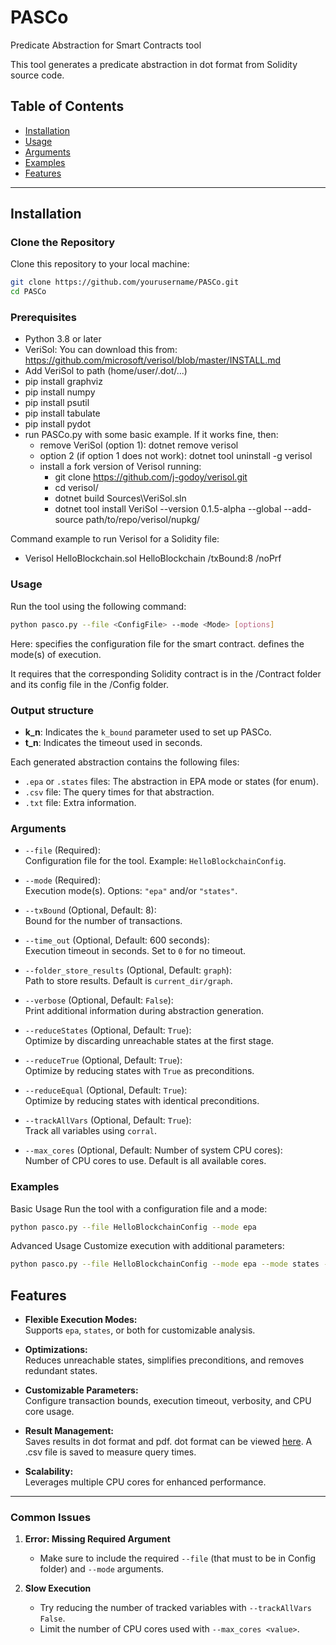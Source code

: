 # PASCo
Predicate Abstraction for Smart Contracts tool

This tool generates a predicate abstraction in dot format from Solidity source code.

## Table of Contents
- [Installation](#installation)
- [Usage](#usage)
- [Arguments](#arguments)
- [Examples](#examples)
- [Features](#features)

---

## Installation

### Clone the Repository
Clone this repository to your local machine:

```bash
git clone https://github.com/yourusername/PASCo.git
cd PASCo
```


### Prerequisites
- Python 3.8 or later
- VeriSol: You can download this from: https://github.com/microsoft/verisol/blob/master/INSTALL.md
- Add VeriSol to path (home/user/.dot/...)
- pip install graphviz
- pip install numpy
- pip install psutil
- pip install tabulate
- pip install pydot
- run PASCo.py with some basic example. If it works fine, then:
    - remove VeriSol (option 1): dotnet remove verisol
	- option 2 (if option 1 does not work): dotnet tool uninstall -g verisol
    - install a fork version of Verisol running:
        - git clone https://github.com/j-godoy/verisol.git
        - cd verisol/
        - dotnet build Sources\VeriSol.sln
        - dotnet tool install VeriSol --version 0.1.5-alpha --global --add-source path/to/repo/verisol/nupkg/

Command example to run Verisol for a Solidity file:
- Verisol HelloBlockchain.sol HelloBlockchain /txBound:8 /noPrf


### Usage
Run the tool using the following command:

```bash
python pasco.py --file <ConfigFile> --mode <Mode> [options]
```

Here:
<ConfigFile> specifies the configuration file for the smart contract.
<Mode> defines the mode(s) of execution.

It requires that the corresponding Solidity contract is in the /Contract folder and its config file in the /Config folder.

### Output structure

- **k_n**: Indicates the `k_bound` parameter used to set up PASCo.
- **t_n**: Indicates the timeout used in seconds.

Each generated abstraction contains the following files:
- `.epa` or `.states` files: The abstraction in EPA mode or states (for enum).
- `.csv` file: The query times for that abstraction.
- `.txt` file: Extra information.

### Arguments

- `--file` (Required):  
  Configuration file for the tool. Example: `HelloBlockchainConfig`.

- `--mode` (Required):  
  Execution mode(s). Options: `"epa"` and/or `"states"`.

- `--txBound` (Optional, Default: 8):  
  Bound for the number of transactions.

- `--time_out` (Optional, Default: 600 seconds):  
  Execution timeout in seconds. Set to `0` for no timeout.

- `--folder_store_results` (Optional, Default: `graph`):  
  Path to store results. Default is `current_dir/graph`.

- `--verbose` (Optional, Default: `False`):  
  Print additional information during abstraction generation.

- `--reduceStates` (Optional, Default: `True`):  
  Optimize by discarding unreachable states at the first stage.

- `--reduceTrue` (Optional, Default: `True`):  
  Optimize by reducing states with `True` as preconditions.

- `--reduceEqual` (Optional, Default: `True`):  
  Optimize by reducing states with identical preconditions.

- `--trackAllVars` (Optional, Default: `True`):  
  Track all variables using `corral`.

- `--max_cores` (Optional, Default: Number of system CPU cores):  
  Number of CPU cores to use. Default is all available cores.


### Examples
Basic Usage
Run the tool with a configuration file and a mode:

```bash
python pasco.py --file HelloBlockchainConfig --mode epa
```

Advanced Usage
Customize execution with additional parameters:

```bash
python pasco.py --file HelloBlockchainConfig --mode epa --mode states --txBound 12 --time_out 1200 --folder_store_results results --verbose True --reduceStates False
```

## Features

- **Flexible Execution Modes:**  
  Supports `epa`, `states`, or both for customizable analysis.

- **Optimizations:**  
  Reduces unreachable states, simplifies preconditions, and removes redundant states.

- **Customizable Parameters:**  
  Configure transaction bounds, execution timeout, verbosity, and CPU core usage.

- **Result Management:**  
    Saves results in dot format and pdf. dot format can be viewed [here](https://dreampuf.github.io/GraphvizOnline/). A .csv file is saved to measure query times.

- **Scalability:**  
  Leverages multiple CPU cores for enhanced performance.

---


### Common Issues

1. **Error: Missing Required Argument**  
   - Make sure to include the required `--file` (that must to be in Config folder) and `--mode` arguments.

2. **Slow Execution**  
   - Try reducing the number of tracked variables with `--trackAllVars False`.
   - Limit the number of CPU cores used with `--max_cores <value>`.
